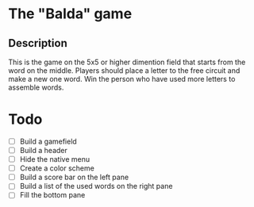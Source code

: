 # The "Balda" game
## Description
This is the game on the 5x5 or higher dimention field that starts from the word on the middle. Players should place a letter to the free circuit and make a new one word. Win the person who have used more letters to assemble words.

# Todo
- [ ] Build a gamefield
- [ ] Build a header
- [ ] Hide the native menu
- [ ] Create a color scheme
- [ ] Build a score bar on the left pane
- [ ] Build a list of the used words on the right pane 
- [ ] Fill the bottom pane